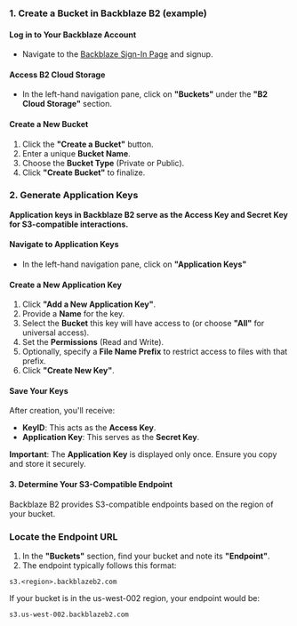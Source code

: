 ### 1. Create a Bucket in Backblaze B2 (example)

#### Log in to Your Backblaze Account
- Navigate to the [Backblaze Sign-In Page](https://www.backblaze.com/sign-up/cloud-storage) and signup.
#### Access B2 Cloud Storage
- In the left-hand navigation pane, click on **"Buckets"** under the **"B2 Cloud Storage"** section.

#### Create a New Bucket
1. Click the **"Create a Bucket"** button.
2. Enter a unique **Bucket Name**.
3. Choose the **Bucket Type** (Private or Public).
4. Click **"Create Bucket"** to finalize.

### 2. Generate Application Keys

**Application keys in Backblaze B2 serve as the Access Key and Secret Key for S3-compatible interactions.**

#### Navigate to Application Keys
- In the left-hand navigation pane, click on **"Application Keys"**

#### Create a New Application Key
1. Click **"Add a New Application Key"**.
2. Provide a **Name** for the key.
3. Select the **Bucket** this key will have access to (or choose **"All"** for universal access).
4. Set the **Permissions** (Read and Write).
5. Optionally, specify a **File Name Prefix** to restrict access to files with that prefix.
6. Click **"Create New Key"**.

#### Save Your Keys
After creation, you'll receive:
- **KeyID**: This acts as the **Access Key**.
- **Application Key**: This serves as the **Secret Key**.

**Important**: The **Application Key** is displayed only once. Ensure you copy and store it securely.

#### 3. Determine Your S3-Compatible Endpoint

Backblaze B2 provides S3-compatible endpoints based on the region of your bucket.

### Locate the Endpoint URL
1. In the **"Buckets"** section, find your bucket and note its **"Endpoint"**.
2. The endpoint typically follows this format:
```plaintext
s3.<region>.backblazeb2.com
```

If your bucket is in the us-west-002 region, your endpoint would be:
```
s3.us-west-002.backblazeb2.com
```
